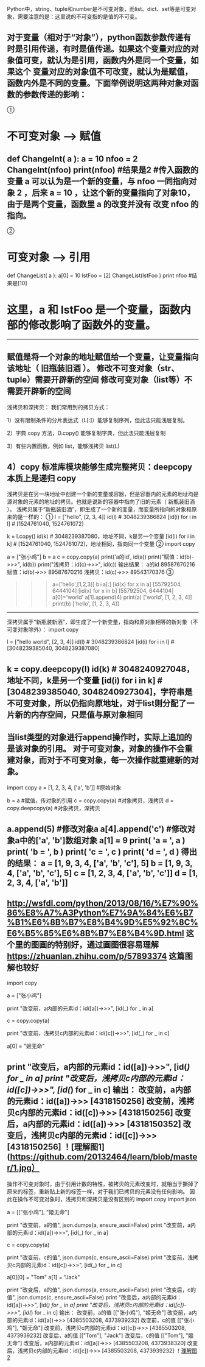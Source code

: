 Python中，string、tuple和number是不可变对象，而list、dict、set等是可变对象，需要注意的是：这里说的不可变指的是值的不可变。

对于变量（相对于“对象”），python函数参数传递有时是引用传递，有时是值传递。如果这个变量对应的对象值可变，就认为是引用，函数内外是同一个变量，如果这个
变量对应的对象值不可改变，就认为是赋值，函数内外是不同的变量。下面举例说明这两种对象对函数的参数传递的影响：
-----------------------------------
①
# 不可变对象 --> 赋值
def ChangeInt( a ):
    a = 10
nfoo = 2 
ChangeInt(nfoo)
print(nfoo) #结果是2
#传入函数的变量 a 可以认为是一个新的变量，与 nfoo 一同指向对象 2 ，后来  a = 10 ，让这个新的变量指向了对象10，由于是两个变量，函数里 a 的改变并没有
改变 nfoo 的指向。
------------------------------------
②
# 可变对象 --> 引用
def ChangeList( a ):
    a[0] = 10
lstFoo = [2]
ChangeList(lstFoo )
print nfoo #结果是[10]
# 这里，a 和 lstFoo 是一个变量，函数内部的修改影响了函数外的变量。
------------------------------------
赋值是将一个对象的地址赋值给一个变量，让变量指向该地址（ 旧瓶装旧酒 ）。
修改不可变对象（str、tuple）需要开辟新的空间
修改可变对象（list等）不需要开辟新的空间
------------------------------------
浅拷贝和深拷贝：
我们常用到的拷贝方式：

1）没有限制条件的分片表达式（L[:]）能够复制序列，但此法只能浅层复制。

2）字典 copy 方法，D.copy() 能够复制字典，但此法只能浅层复制

3）有些内置函数，例如 list，能够浅拷贝 list(L)

4）copy 标准库模块能够生成完整拷贝：deepcopy 本质上是递归 copy
------------------------------------
浅拷贝是在另一块地址中创建一个新的变量或容器，但是容器内的元素的地址均是源对象的元素的地址的拷贝。也就是说新的容器中指向了旧的元素（ 新瓶装旧酒 ）。
浅拷贝属于“新瓶装旧酒”，即生成了一个新的变量，而变量所指向的对象和原来的是一样的：
①
l = ["hello", [2, 3, 4]]
id(l) # 3048239386824
[id(i) for i in l] # [1524761040, 1524761072]

k = l.copy()
id(k) # 3048239387080，地址不同，k是另一个变量
[id(i) for i in k] # [1524761040, 1524761072]，地址相同，指向同一个变量
②
import copy

a = ["张小鸡"]
b = a
c = copy.copy(a)
print('a的id', id(a))
print("赋值：id(b)->>>", id(b))
print("浅拷贝：id(c)->>>", id(c))
输出结果：
a的id 89587670216
赋值：id(b)->>> 89587670216
浅拷贝：id(c)->>> 89543170376
③
>>> a=['hello',[1,2,3]]
>>> b=a[:]
>>> [id(x) for x in a]
[55792504, 6444104]
>>> [id(x) for x in b]
[55792504, 6444104]
>>> a[0]='world'
>>> a[1].append(4)
>>> print(a)
['world', [1, 2, 3, 4]]
>>> print(b)
['hello', [1, 2, 3, 4]]
-----------------------------------
深拷贝属于“新瓶装新酒”，即生成了一个新变量，指向和原对象相等的新对象（不可变对象除外）：
import copy

l = ["hello world", [2, 3, 4]]
id(l) # 3048239386824
[id(i) for i in l] # [3048239385040, 3048239387080]

k = copy.deepcopy(l)
id(k) # 3048240927048，地址不同，k是另一个变量
[id(i) for i in k]  # [3048239385040, 3048240927304]，字符串是不可变对象，所以仍指向原地址，对于list则分配了一片新的内存空间，只是值与原对象相同
--------------------------------------------------------
当list类型的对象进行append操作时，实际上追加的是该对象的引用。
对于可变对象，对象的操作不会重建对象，而对于不可变对象，每一次操作就重建新的对象。
--------------------------------------------------------
import copy
a = [1, 2, 3, 4, ['a', 'b']] #原始对象
 
b = a                       #赋值，传对象的引用
c = copy.copy(a)            #对象拷贝，浅拷贝
d = copy.deepcopy(a)        #对象拷贝，深拷贝
 
a.append(5)                 #修改对象a
a[4].append('c')            #修改对象a中的['a', 'b']数组对象
a[1] = 9
print( 'a = ', a )
print( 'b = ', b )
print( 'c = ', c )
print( 'd = ', d )
得出的结果：
a =  [1, 9, 3, 4, ['a', 'b', 'c'], 5]
b =  [1, 9, 3, 4, ['a', 'b', 'c'], 5]
c =  [1, 2, 3, 4, ['a', 'b', 'c']]
d =  [1, 2, 3, 4, ['a', 'b']]
-----------------------------
http://wsfdl.com/python/2013/08/16/%E7%90%86%E8%A7%A3Python%E7%9A%84%E6%B7%B1%E6%8B%B7%E8%B4%9D%E5%92%8C%E6%B5%85%E6%8B%B7%E8%B4%9D.html
这个里的图画的特别好，通过画图很容易理解
https://zhuanlan.zhihu.com/p/57893374
这篇图解也较好
-----------------------------
import copy

a = ["张小鸡"]

print "改变前，a内部的元素id：id([a])->>>", [id(_) for _ in a]

c = copy.copy(a)

print "改变前，浅拷贝c内部的元素id：id([c])->>>", [id(_) for _ in c]

a[0] = "姬无命"

print "改变后，a内部的元素id：id([a])->>>", [id(_) for _ in a]
print "改变后，浅拷贝c内部的元素id：id([c])->>>", [id(_) for _ in c]
输出：
改变前，a内部的元素id：id([a])->>> [4318150256]
改变前，浅拷贝c内部的元素id：id([c])->>> [4318150256]
改变后，a内部的元素id：id([a])->>> [4318150352]
改变后，浅拷贝c内部的元素id：id([c])->>> [4318150256]
！[理解图1](https://github.com/20132464/learn/blob/master/1.jpg）
---------------------------------------
操作不可变对象时，由于引用计数的特性，被拷贝的元素改变时，就相当于撕掉了原来的标签，重新贴上新的标签一样，对于我们已拷贝的元素没有任何影响。
因此在操作不可变对象时，浅拷贝和深拷贝是没有区别的
import copy
import json

a = [["张小鸡"], "姬无命"]

print "改变前，a的值", json.dumps(a, ensure_ascii=False)
print "改变前，a内部的元素id：id([a])->>>", [id(_) for _ in a]

c = copy.copy(a)

print "改变前，c的值", json.dumps(c, ensure_ascii=False)
print "改变前，浅拷贝c内部的元素id：id([c])->>>", [id(_) for _ in c]

a[0][0] = "Tom"
a[1] = "Jack"

print "改变后，a的值", json.dumps(a, ensure_ascii=False)
print "改变后，c的值", json.dumps(c, ensure_ascii=False)
print "改变后，a内部的元素id：id([a])->>>", [id(_) for _ in a]
print "改变后，浅拷贝c内部的元素id：id([c])->>>", [id(_) for _ in c]
输出：
改变前，a的值 [["张小鸡"], "姬无命"]
改变前，a内部的元素id：id([a])->>> [4385503208, 4373939232]
改变前，c的值 [["张小鸡"], "姬无命"]
改变前，浅拷贝c内部的元素id：id([c])->>> [4385503208, 4373939232]
改变后，a的值 [["Tom"], "Jack"]
改变后，c的值 [["Tom"], "姬无命"]
改变后，a内部的元素id：id([a])->>> [4385503208, 4373938320]
改变后，浅拷贝c内部的元素id：id([c])->>> [4385503208, 4373939232]
！[理解图2](https://github.com/20132464/learn/blob/master/2.jpg)
